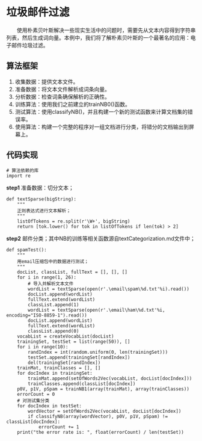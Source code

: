 # 垃圾邮件过滤
&emsp;&emsp;使用朴素贝叶斯解决一些现实生活中的问题时，需要先从文本内容得到字符串列表，然后生成词向量。本例中，我们将了解朴素贝叶斯的一个最著名的应用：电子邮件垃圾过滤。

## 算法框架
1. 收集数据：提供文本文件。
2. 准备数据：将文本文件解析成词条向量。
3. 分析数据：检查词条确保解析的正确性。
4. 训练算法：使用我们之前建立的trainNB0()函数。
5. 测试算法：使用classifyNB()，并且构建一个新的测试函数来计算文档集的错误率。
6. 使用算法：构建一个完整的程序对一组文档进行分类，将错分的文档输出到屏幕上。

## 代码实现
``` python3
# 算法依赖的库
import re
```
**step1** 准备数据：切分文本；
``` python3
def textSparse(bigString):
    """
    正则表达式进行文本解析；
    """
    listOfTokens = re.split(r'\W+', bigString)
    return [tok.lower() for tok in listOfTokens if len(tok) > 2]
```

**step2** 邮件分类；其中NB的训练等相关函数源自textCategorization.md文件中；
``` python3
def spamTest():
    """
    用email压缩包中的数据进行测试；
    """
    docList, classList, fullText = [], [], []
    for i in range(1, 26):
        # 导入并解析文本文件
        wordList = textSparse(open(r'.\email\spam\%d.txt'%i).read())
        docList.append(wordList)
        fullText.extend(wordList)
        classList.append(1)
        wordList = textSparse(open(r'.\email\ham\%d.txt'%i, encoding="ISO-8859-1").read())
        docList.append(wordList)
        fullText.extend(wordList)
        classList.append(0)
    vocabList = createVocabList(docList)
    trainingSet, testSet = list(range(50)), []
    for i in range(10):
        randIndex = int(random.uniform(0, len(trainingSet)))
        testSet.append(trainingSet[randIndex])
        del(trainingSet[randIndex])
    trainMat, trainClasses = [], []
    for docIndex in trainingSet:
        trainMat.append(setOfWords2Vec(vocabList, docList[docIndex]))
        trainClasses.append(classList[docIndex])
    p0V, p1V, pSpam = trainNB1(array(trainMat), array(trainClasses))
    errorCount = 0
    # 对测试集分类
    for docIndex in testSet:
        wordVector = setOfWords2Vec(vocabList, docList[docIndex])
        if classifyNB(array(wordVector), p0V, p1V, pSpam) != classList[docIndex]:
            errorCount += 1
    print("the error rate is: ", float(errorCount) / len(testSet))
```
